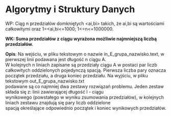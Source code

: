 # Algorytmy i Struktury Danych

WP: Ciąg n przedziałów domkniętych <ai,bi> takich, że  ai,bi są wartościami całkowitymi oraz 1=<ai,bi<=1000; 1<=n<=1000000. 

**WK: Suma przedziałów z ciągu wyrażona możliwie najmniejszą liczbą przedziałów.**

**Opis**: Na wejściu, w pliku tekstowym o nazwie in_E_grupa_nazwisko.text, w  pierwszej  linii  podawana  jest  długość n  ciągu A.  
W  kolejnych n  liniach  zapisane  są przedziały ciągu A w postaci par liczb całkowitych oddzielonych pojedynczą spacją. 
Pierwsza liczba  pary  oznacza  początek  przedziału,  a  druga  koniec  przedziału.  Na  wyjściu,  w  pliku tekstowym  out_E_grupa_nazwisko.txt  
podawane  są  co  najmniej  dwa  zestawy  rozwiązań problemu.  Jeden  zestaw  składa  się  z:  linii  zawierającej  długość l  -  ciągu  
wynikowego (powstałego  w  wyniku  zsumowania  przedziałów),  w  kolejnych  liniach  zestawu  znajdują  się pary liczb   oddzielone   
spacją   określające odpowiednio   początek   i   koniec   wynikowych przedziałów.
